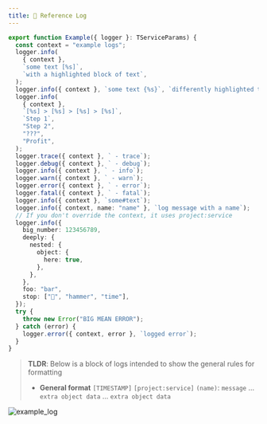 ```yaml
---
title: 📑 Reference Log
---
```


```typescript
export function Example({ logger }: TServiceParams) {
  const context = "example logs";
  logger.info(
    { context },
    `some text [%s]`,
    `with a highlighted block of text`,
  );
  logger.info({ context }, `some text {%s}`, `differently highlighted text`);
  logger.info(
    { context },
    `[%s] > [%s] > [%s] > [%s]`,
    `Step 1`,
    "Step 2",
    "???",
    "Profit",
  );
  logger.trace({ context }, ` - trace`);
  logger.debug({ context }, ` - debug`);
  logger.info({ context }, ` - info`);
  logger.warn({ context }, ` - warn`);
  logger.error({ context }, ` - error`);
  logger.fatal({ context }, ` - fatal`);
  logger.info({ context }, `some#text`);
  logger.info({ context, name: "name" }, `log message with a name`);
  // If you don't override the context, it uses project:service
  logger.info({
    big_number: 123456789,
    deeply: {
      nested: {
        object: {
          here: true,
        },
      },
    },
    foo: "bar",
    stop: ["🔨", "hammer", "time"],
  });
  try {
    throw new Error("BIG MEAN ERROR");
  } catch (error) {
    logger.error({ context, error }, `logged error`);
  }
}
```

> **TLDR**: Below is a block of logs intended to show the general rules for formatting
>
> - **General format**
> `[TIMESTAMP]`  `[project:service]` `(name)`: `message`
>   ... `extra object data`
>   ... `extra object data`

![example_log](/img/example_log.png)
